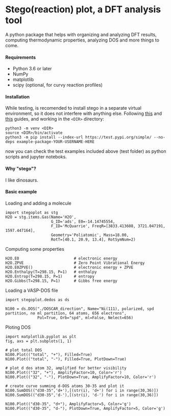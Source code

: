# Stego(reaction) plot, a DFT analysis tool

A python package that helps with organizing and analyzing DFT results, computing thermodynamic properties, 
analyzing DOS and more things to come.


#### Requirements
* Python 3.6 or later
* NumPy
* matplotlib
* scipy (optional, for curvy reaction profiles)

#### Installation
While testing, is recomended to install stego in a separate virtual environment, so it does not
interfere with anything else. Following [this](https://packaging.python.org/en/latest/tutorials/packaging-projects/) and 
[this](https://packaging.python.org/en/latest/tutorials/installing-packages/#creating-and-using-virtual-environments) guides, and working in the `<DIR>` directory:
```
python3 -m venv <DIR>
source <DIR>/bin/activate
python3 -m pip install --index-url https://test.pypi.org/simple/ --no-deps example-package-YOUR-USERNAME-HERE
```
now you can check the test examples included above (test folder) as  python scripts and jupyter noteboks.

#### Why "stego"?
I like dinosaurs.

#### Basic example 
Loading and adding a molecule
```
import stegoplot as stg
H2O = stg.items.Gas(Name='H2O',
                    G_ID='ads', E0=-14.14745554,
                    F_ID='McQuarrie', FreqR=[3833.413608, 3721.047191, 1597.447164],
                    Geometry='Poliatomic', Mass=18.00,
                    RotT=[40.1, 20.9, 13.4], RotSymNum=2)
```
Computing some properties
```
H2O.E0                        # electronic energy
H2O.ZPVE                      # Zero Point Vibrational Energy
H2O.E0ZPVE()                  # electronic energy + ZPVE
H2O.Enthalpy(T=298.15, P=1)   # enthalpy
H2O.Entrop(T=298.15, P=1)     # entropy
H2O.Gibbs(T=298.15, P=1)      # Gibbs free energy
```
Loading a VASP-DOS file
```
import stegoplot.dedos as ds

N100 = ds.DOS("./DOSCAR_direction", Name="Ni(111), polarized, spd partition, no ml partition, 64 atoms, 656 electrons", 
              Pol=True, Orb="spd", ml=False, Nelect=656)
```
Ploting DOS
```
import matplotlib.pyplot as plt
fig, axs = plt.subplots(1, 1)

# plot total DOS
N100.Plot(("total", "+"), Filled=True) 
N100.Plot(("total", "-"), Filled=True, PlotDown=True)

# plot d dos atom 32, amplified for better visibility
N100.Plot(("32", "+"), AmplifyFactor=10, Color='r') 
N100.Plot(("32", "-"), PlotDown=True, AmplifyFactor=10, Color='r')

# create curve summing d-DOS atoms 30-35 and plot it
N100.SumDOS(("d30-35",'d+'),[(str(i), 'd+') for i in range(30,36)])
N100.SumDOS(("d30-35",'d-'),[(str(i), 'd-') for i in range(30,36)])

N100.Plot(("d30-35", "d+"), AmplifyFactor=5, Color='g') 
N100.Plot(("d30-35", "d-"), PlotDown=True, AmplifyFactor=5, Color='g')

```
